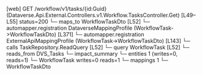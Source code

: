 [web] GET /workflow/v1/tasks/{id:Guid}  (Dataverse.Api.External.Controllers.v1.Workflow.TasksController.Get)  [L49–L55] status=200
  └─ maps_to WorkflowTaskDto [L52]
    └─ automapper.registration DataverseMappingProfile (WorkflowTask->WorkflowTaskDto) [L371]
    └─ automapper.registration ExternalApiMappingProfile (WorkflowTask->WorkflowTaskDto) [L143]
  └─ calls TaskRepository.ReadQuery [L52]
  └─ query WorkflowTask [L52]
    └─ reads_from DVS_Tasks
  └─ impact_summary
    └─ entities 1 (writes=0, reads=1)
      └─ WorkflowTask writes=0 reads=1
    └─ mappings 1
      └─ WorkflowTaskDto

